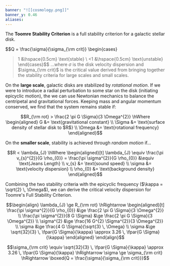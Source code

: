 ```yaml
---
banner: "![[cosmology.png]]"
banner_y: 0.46
aliases:
---
```

The **Toomre Stability Criterion** is a full stability criterion for a galactic stellar disk.

$$Q = \frac{\sigma}{\sigma_{\rm crit}} 
\begin{cases}
>1 &\hspace{0.5cm} \text{stable} \\
<1 &\hspace{0.5cm} \text{unstable}
\end{cases}$$
...where $\sigma$ is the disk velocity dispersion and $\sigma_{\rm crit}$ is the critical value derived from bringing together the stability criteria for large scales and small scales.

On the **large scale**, galactic disks are stabilized by *rotational motion*. If we were to introduce a radial perturbation to some star on the disk (initiating epicyclic motion), the we can use Newtonian mechanics to balance the centripetal and gravitational forces. Keeping mass and angular momentum conserved, we find that the system remains stable if:

$$R_{\rm rot} > \frac{2 \pi G \Sigma}{3 \Omega^{2}} \hWhere
\begin{aligned}
G &= \text{gravitational constant} \\
\Sigma &= \text{surface density of stellar disk to $R$} \\
\Omega &= \text{rotational frequency}
\end{aligned}$$


On the **smaller scale**, stability is achieved through *random motion* if...

$$R < \lambda_{J} 
\hWhere
\begin{aligned}[t]
 \lambda_{J} \equiv \frac{\pi v_{s}^{2}}{G \rho_{0}} = \frac{\pi \sigma^{2}}{G \rho_{0}} &\equiv \text{Jeans Length} \\
 v_{s} &= \text{sound speed} \\
 \sigma &= \text{velocity dispersion} \\
 \rho_{0} &= \text{background density}
\end{aligned}$$


Combining the two stability criteria with the epicyclic frequency ($\kappa = \sqrt{2} \, \Omega$), we can derive the critical velocity dispersion for Toomre's Full Stability Criterion.

$$\begin{align}
\lambda_{J} \ge R_{\rm rot} 
\hRightarrow 
\begin{aligned}[t]
\frac{\pi \sigma^{2}}{G \rho_{0}} &\ge \frac{2 \pi G \Sigma}{3 \Omega^{2}} \\
\frac{\pi \sigma^{2}}{8 G \Sigma} &\ge \frac{2 \pi G \Sigma}{3 \Omega^{2}} \\
\sigma^{2} &\ge \frac{16 G^{2} \Sigma^{2}}{3 \Omega^{2}} \\
\sigma &\ge \frac{4 G \Sigma}{\sqrt{3} \, \Omega} \\
\sigma &\ge \sqrt{32}{3} \, \fpar{G \Sigma}{\kappa} \approx 3.26 \, \fpar{G \Sigma}{\kappa}
\end{aligned}
\end{align}$$

$$\sigma_{\rm crit} \equiv \sqrt{32}{3} \, \fpar{G \Sigma}{\kappa} \approx 3.26 \, \fpar{G \Sigma}{\kappa} 
\hRightarrow
\sigma \ge \sigma_{\rm crit} \hRightarrow \boxed{Q = \frac{\sigma}{\sigma_{\rm crit}}}$$
